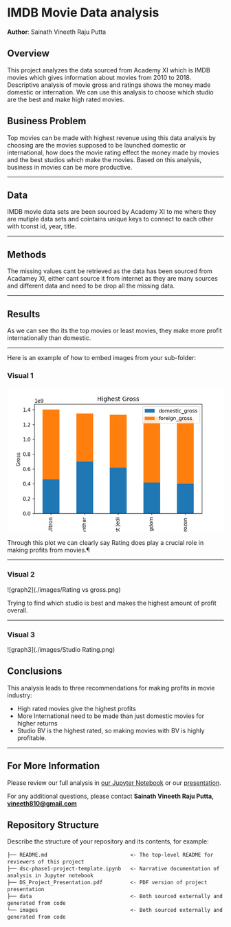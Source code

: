 # IMDB Movie Data analysis

**Author**: Sainath Vineeth Raju Putta

## Overview

This project analyzes the data sourced from Academy XI which is IMDB movies which gives information about movies from 2010 to 2018. Descriptive analysis of movie gross and ratings shows the money made domestic or internation. We can use this analysis to choose which studio are the best and make high rated movies.

## Business Problem

Top movies can be made with highest revenue using this data analysis by choosing are the movies supposed to be launched domestic or international, how does the movie rating effect the money made by movies and the best studios which make the movies. Based on this analysis, business in movies can be more productive.

***

## Data

IMDB movie data sets are been sourced by Academy XI to me where they are mutiple data sets and cointains unique keys to connect to each other with tconst id, year, title.
***

## Methods

The missing values cant be retrieved as the data has been sourced from Acadamey XI, either cant source it from internet as they are many sources and different data and need to be drop all the missing data.


***

## Results

As we can see tho its the top movies or least movies, they make more profit internationally than domestic.
***

Here is an example of how to embed images from your sub-folder:

### Visual 1
![graph1](./images/higest_gross.png)

Through this plot we can clearly say Rating does play a crucial role in making profits from movies.¶
***

### Visual 2
![graph2](./images/Rating vs gross.png)

Trying to find which studio is best and makes the highest amount of profit overall.
***

### Visual 3
![graph3](./images/Studio Rating.png)

## Conclusions

This analysis leads to three recommendations for making profits in movie industry:

* High rated movies give the highest profits
* More International need to be made than just domestic movies for higher returns
* Studio BV is the highest rated, so making movies with BV is highly profitable.
***

## For More Information

Please review our full analysis in [our Jupyter Notebook](./dsc-phase1-project-template.ipynb) or our [presentation](./DS_Project_Presentation.pdf).

For any additional questions, please contact **Sainath Vineeth Raju Putta, vineeth810@gmail.com**

## Repository Structure

Describe the structure of your repository and its contents, for example:

```
├── README.md                           <- The top-level README for reviewers of this project
├── dsc-phase1-project-template.ipynb   <- Narrative documentation of analysis in Jupyter notebook
├── DS_Project_Presentation.pdf         <- PDF version of project presentation
├── data                                <- Both sourced externally and generated from code
└── images                              <- Both sourced externally and generated from code
```
